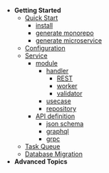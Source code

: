 - <b>Getting Started</b>
    - <a href="#/quickstart/">Quick Start</a>
      - <a href="#/quickstart/install">install</a>
      - <a href="#/quickstart/monorepo">generate monorepo</a>
      - <a href="#/quickstart/microservice">generate microservice</a>
    - <a href="#/configuration/">Configuration</a>
    - <a href="#/service/">Service</a>
      - <a href="#/service/module/">module</a>
        - <a href="#/service/module/handler/">handler</a>
          - <a href="#/service/module/handler/rest/">REST</a>
          - <a href="#/service/module/handler/worker/">worker</a>
          - <a href="#/service/module/handler/validator/">validator</a>
        - <a href="#/service/module/usecase/">usecase</a>
        - <a href="#/service/module/repository/">repository</a>
      - <a href="#/service/api/">API definition</a>
        - <a href="#/service/api/jsonschema/">json schema</a>
        - <a href="#/service/api/graphql/">graphql</a>
        - <a href="#/service/api/grpc/">grpc</a>
    - <a href="#/taskque/">Task Queue</a>
    - <a href="#/migration/">Database Migration</a>
- <b>Advanced Topics</b>